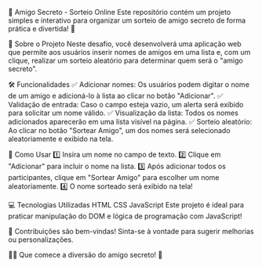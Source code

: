 🎁 Amigo Secreto - Sorteio Online
Este repositório contém um projeto simples e interativo para organizar um sorteio de amigo secreto de forma prática e divertida! 🎉

📌 Sobre o Projeto
Neste desafio, você desenvolverá uma aplicação web que permite aos usuários inserir nomes de amigos em uma lista e, com um clique, realizar um sorteio aleatório para determinar quem será o "amigo secreto".

🛠 Funcionalidades
✅ Adicionar nomes: Os usuários podem digitar o nome de um amigo e adicioná-lo à lista ao clicar no botão "Adicionar".
✅ Validação de entrada: Caso o campo esteja vazio, um alerta será exibido para solicitar um nome válido.
✅ Visualização da lista: Todos os nomes adicionados aparecerão em uma lista visível na página.
✅ Sorteio aleatório: Ao clicar no botão "Sortear Amigo", um dos nomes será selecionado aleatoriamente e exibido na tela.

🚀 Como Usar
1️⃣ Insira um nome no campo de texto.
2️⃣ Clique em "Adicionar" para incluir o nome na lista.
3️⃣ Após adicionar todos os participantes, clique em "Sortear Amigo" para escolher um nome aleatoriamente.
4️⃣ O nome sorteado será exibido na tela!

💻 Tecnologias Utilizadas
HTML
CSS
JavaScript
Este projeto é ideal para praticar manipulação do DOM e lógica de programação com JavaScript!

🔗 Contribuições são bem-vindas! Sinta-se à vontade para sugerir melhorias ou personalizações.

🎅🎁 Que comece a diversão do amigo secreto! 🚀
